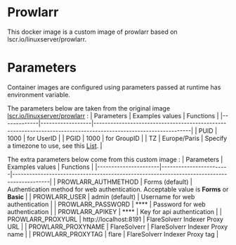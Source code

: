 # Prowlarr
This docker image is a custom image of prowlarr based on lscr.io/linuxserver/prowlarr.

# Parameters
Container images are configured using parameters passed at runtime has environment variable. 

The parameters below are taken from the original image [lscr.io/linuxserver/prowlarr](https://hub.docker.com/r/linuxserver/prowlarr) :
|  Parameters | Examples values  | Functions                                                                                                      |
|-------------|------------------|----------------------------------------------------------------------------------------------------------------|
| PUID        |  1000            | for UserID                                                                                                     |
| PGID        |  1000            | for GroupID                                                                                                    |
| TZ          |  Europe/Paris    | Specify a timezone to use, see this [List](https://en.wikipedia.org/wiki/List_of_tz_database_time_zones#List). |


The extra parameters below come from this custom image :
|  Parameters          | Examples values        | Functions                                                                                 |
|----------------------|------------------------|-------------------------------------------------------------------------------------------|
| PROWLARR_AUTHMETHOD  |  Forms (default)       | Authentication method for web authentication. Acceptable value is **Forms** or **Basic**  |
| PROWLARR_USER        |  admin (default)       | Username for web authentication                                                           |
| PROWLARR_PASSWORD    |  ****                  | Password for web authentication                                                           |
| PROWLARR_APIKEY      |  ****                  | Key for api authentication                                                                |
| PROWLARR_PROXYURL    |  http://localhost:8191 | FlareSolverr Indexer Proxy URL                                                            |
| PROWLARR_PROXYNAME   |  FlareSolverr          | FlareSolverr Indexer Proxy name                                                           |
| PROWLARR_PROXYTAG    |  flare                 | FlareSolverr Indexer Proxy tag                                                            |
